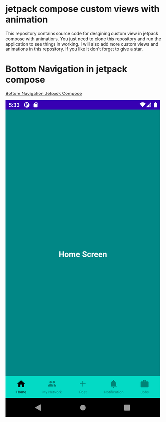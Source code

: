 # jetpack compose custom views with animation

This repository contains source code for desgining custom view in jetpack compose with animations.
You just need to clone this repository and run the application to see things in working.
I will also add more custom views and animations in this repository.
If you like it don't forget to give a star.

# Bottom Navigation in jetpack compose
[Bottom Navigation Jetpack Compose](https://github.com/DaaniDev/jetpack_compose_animations/tree/master/app/src/main/java/com/daanidev/compose/bottomnav)

![alt text](https://github.com/DaaniDev/jetpack_compose_animations/blob/master/images/bottom_navigation/Screenshot_1637497996.png?raw=true)
